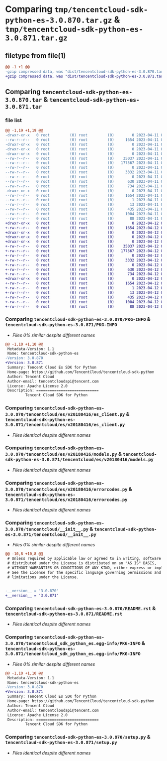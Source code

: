 # Comparing `tmp/tencentcloud-sdk-python-es-3.0.870.tar.gz` & `tmp/tencentcloud-sdk-python-es-3.0.871.tar.gz`

## filetype from file(1)

```diff
@@ -1 +1 @@
-gzip compressed data, was "dist/tencentcloud-sdk-python-es-3.0.870.tar", last modified: Tue Apr 11 03:38:29 2023, max compression
+gzip compressed data, was "dist/tencentcloud-sdk-python-es-3.0.871.tar", last modified: Wed Apr 12 00:24:21 2023, max compression
```

## Comparing `tencentcloud-sdk-python-es-3.0.870.tar` & `tencentcloud-sdk-python-es-3.0.871.tar`

### file list

```diff
@@ -1,19 +1,19 @@
-drwxr-xr-x   0 root         (0) root         (0)        0 2023-04-11 03:38:29.000000 tencentcloud-sdk-python-es-3.0.870/
--rw-r--r--   0 root         (0) root         (0)     1654 2023-04-11 03:38:29.000000 tencentcloud-sdk-python-es-3.0.870/PKG-INFO
-drwxr-xr-x   0 root         (0) root         (0)        0 2023-04-11 03:38:29.000000 tencentcloud-sdk-python-es-3.0.870/tencentcloud/
-drwxr-xr-x   0 root         (0) root         (0)        0 2023-04-11 03:38:29.000000 tencentcloud-sdk-python-es-3.0.870/tencentcloud/es/
-drwxr-xr-x   0 root         (0) root         (0)        0 2023-04-11 03:38:29.000000 tencentcloud-sdk-python-es-3.0.870/tencentcloud/es/v20180416/
--rw-r--r--   0 root         (0) root         (0)    35037 2023-04-11 03:38:29.000000 tencentcloud-sdk-python-es-3.0.870/tencentcloud/es/v20180416/es_client.py
--rw-r--r--   0 root         (0) root         (0)   177567 2023-04-11 03:38:29.000000 tencentcloud-sdk-python-es-3.0.870/tencentcloud/es/v20180416/models.py
--rw-r--r--   0 root         (0) root         (0)        0 2023-04-11 03:38:29.000000 tencentcloud-sdk-python-es-3.0.870/tencentcloud/es/v20180416/__init__.py
--rw-r--r--   0 root         (0) root         (0)     3332 2023-04-11 03:38:29.000000 tencentcloud-sdk-python-es-3.0.870/tencentcloud/es/v20180416/errorcodes.py
--rw-r--r--   0 root         (0) root         (0)        0 2023-04-11 03:38:29.000000 tencentcloud-sdk-python-es-3.0.870/tencentcloud/es/__init__.py
--rw-r--r--   0 root         (0) root         (0)      630 2023-04-11 03:38:29.000000 tencentcloud-sdk-python-es-3.0.870/tencentcloud/__init__.py
--rw-r--r--   0 root         (0) root         (0)      734 2023-04-11 03:38:29.000000 tencentcloud-sdk-python-es-3.0.870/README.rst
-drwxr-xr-x   0 root         (0) root         (0)        0 2023-04-11 03:38:29.000000 tencentcloud-sdk-python-es-3.0.870/tencentcloud_sdk_python_es.egg-info/
--rw-r--r--   0 root         (0) root         (0)     1654 2023-04-11 03:38:29.000000 tencentcloud-sdk-python-es-3.0.870/tencentcloud_sdk_python_es.egg-info/PKG-INFO
--rw-r--r--   0 root         (0) root         (0)        1 2023-04-11 03:38:29.000000 tencentcloud-sdk-python-es-3.0.870/tencentcloud_sdk_python_es.egg-info/dependency_links.txt
--rw-r--r--   0 root         (0) root         (0)       13 2023-04-11 03:38:29.000000 tencentcloud-sdk-python-es-3.0.870/tencentcloud_sdk_python_es.egg-info/top_level.txt
--rw-r--r--   0 root         (0) root         (0)      435 2023-04-11 03:38:29.000000 tencentcloud-sdk-python-es-3.0.870/tencentcloud_sdk_python_es.egg-info/SOURCES.txt
--rw-r--r--   0 root         (0) root         (0)     1004 2023-04-11 03:38:29.000000 tencentcloud-sdk-python-es-3.0.870/setup.py
--rw-r--r--   0 root         (0) root         (0)       88 2023-04-11 03:38:29.000000 tencentcloud-sdk-python-es-3.0.870/setup.cfg
+drwxr-xr-x   0 root         (0) root         (0)        0 2023-04-12 00:24:21.000000 tencentcloud-sdk-python-es-3.0.871/
+-rw-r--r--   0 root         (0) root         (0)     1654 2023-04-12 00:24:21.000000 tencentcloud-sdk-python-es-3.0.871/PKG-INFO
+drwxr-xr-x   0 root         (0) root         (0)        0 2023-04-12 00:24:21.000000 tencentcloud-sdk-python-es-3.0.871/tencentcloud/
+drwxr-xr-x   0 root         (0) root         (0)        0 2023-04-12 00:24:21.000000 tencentcloud-sdk-python-es-3.0.871/tencentcloud/es/
+drwxr-xr-x   0 root         (0) root         (0)        0 2023-04-12 00:24:21.000000 tencentcloud-sdk-python-es-3.0.871/tencentcloud/es/v20180416/
+-rw-r--r--   0 root         (0) root         (0)    35037 2023-04-12 00:24:21.000000 tencentcloud-sdk-python-es-3.0.871/tencentcloud/es/v20180416/es_client.py
+-rw-r--r--   0 root         (0) root         (0)   177567 2023-04-12 00:24:21.000000 tencentcloud-sdk-python-es-3.0.871/tencentcloud/es/v20180416/models.py
+-rw-r--r--   0 root         (0) root         (0)        0 2023-04-12 00:24:21.000000 tencentcloud-sdk-python-es-3.0.871/tencentcloud/es/v20180416/__init__.py
+-rw-r--r--   0 root         (0) root         (0)     3332 2023-04-12 00:24:21.000000 tencentcloud-sdk-python-es-3.0.871/tencentcloud/es/v20180416/errorcodes.py
+-rw-r--r--   0 root         (0) root         (0)        0 2023-04-12 00:24:21.000000 tencentcloud-sdk-python-es-3.0.871/tencentcloud/es/__init__.py
+-rw-r--r--   0 root         (0) root         (0)      630 2023-04-12 00:24:21.000000 tencentcloud-sdk-python-es-3.0.871/tencentcloud/__init__.py
+-rw-r--r--   0 root         (0) root         (0)      734 2023-04-12 00:24:21.000000 tencentcloud-sdk-python-es-3.0.871/README.rst
+drwxr-xr-x   0 root         (0) root         (0)        0 2023-04-12 00:24:21.000000 tencentcloud-sdk-python-es-3.0.871/tencentcloud_sdk_python_es.egg-info/
+-rw-r--r--   0 root         (0) root         (0)     1654 2023-04-12 00:24:21.000000 tencentcloud-sdk-python-es-3.0.871/tencentcloud_sdk_python_es.egg-info/PKG-INFO
+-rw-r--r--   0 root         (0) root         (0)        1 2023-04-12 00:24:21.000000 tencentcloud-sdk-python-es-3.0.871/tencentcloud_sdk_python_es.egg-info/dependency_links.txt
+-rw-r--r--   0 root         (0) root         (0)       13 2023-04-12 00:24:21.000000 tencentcloud-sdk-python-es-3.0.871/tencentcloud_sdk_python_es.egg-info/top_level.txt
+-rw-r--r--   0 root         (0) root         (0)      435 2023-04-12 00:24:21.000000 tencentcloud-sdk-python-es-3.0.871/tencentcloud_sdk_python_es.egg-info/SOURCES.txt
+-rw-r--r--   0 root         (0) root         (0)     1004 2023-04-12 00:24:21.000000 tencentcloud-sdk-python-es-3.0.871/setup.py
+-rw-r--r--   0 root         (0) root         (0)       88 2023-04-12 00:24:21.000000 tencentcloud-sdk-python-es-3.0.871/setup.cfg
```

### Comparing `tencentcloud-sdk-python-es-3.0.870/PKG-INFO` & `tencentcloud-sdk-python-es-3.0.871/PKG-INFO`

 * *Files 0% similar despite different names*

```diff
@@ -1,10 +1,10 @@
 Metadata-Version: 1.1
 Name: tencentcloud-sdk-python-es
-Version: 3.0.870
+Version: 3.0.871
 Summary: Tencent Cloud Es SDK for Python
 Home-page: https://github.com/TencentCloud/tencentcloud-sdk-python
 Author: Tencent Cloud
 Author-email: tencentcloudapi@tencent.com
 License: Apache License 2.0
 Description: ============================
         Tencent Cloud SDK for Python
```

### Comparing `tencentcloud-sdk-python-es-3.0.870/tencentcloud/es/v20180416/es_client.py` & `tencentcloud-sdk-python-es-3.0.871/tencentcloud/es/v20180416/es_client.py`

 * *Files identical despite different names*

### Comparing `tencentcloud-sdk-python-es-3.0.870/tencentcloud/es/v20180416/models.py` & `tencentcloud-sdk-python-es-3.0.871/tencentcloud/es/v20180416/models.py`

 * *Files identical despite different names*

### Comparing `tencentcloud-sdk-python-es-3.0.870/tencentcloud/es/v20180416/errorcodes.py` & `tencentcloud-sdk-python-es-3.0.871/tencentcloud/es/v20180416/errorcodes.py`

 * *Files identical despite different names*

### Comparing `tencentcloud-sdk-python-es-3.0.870/tencentcloud/__init__.py` & `tencentcloud-sdk-python-es-3.0.871/tencentcloud/__init__.py`

 * *Files 0% similar despite different names*

```diff
@@ -10,8 +10,8 @@
 # Unless required by applicable law or agreed to in writing, software
 # distributed under the License is distributed on an "AS IS" BASIS,
 # WITHOUT WARRANTIES OR CONDITIONS OF ANY KIND, either express or implied.
 # See the License for the specific language governing permissions and
 # limitations under the License.
 
 
-__version__ = '3.0.870'
+__version__ = '3.0.871'
```

### Comparing `tencentcloud-sdk-python-es-3.0.870/README.rst` & `tencentcloud-sdk-python-es-3.0.871/README.rst`

 * *Files identical despite different names*

### Comparing `tencentcloud-sdk-python-es-3.0.870/tencentcloud_sdk_python_es.egg-info/PKG-INFO` & `tencentcloud-sdk-python-es-3.0.871/tencentcloud_sdk_python_es.egg-info/PKG-INFO`

 * *Files 0% similar despite different names*

```diff
@@ -1,10 +1,10 @@
 Metadata-Version: 1.1
 Name: tencentcloud-sdk-python-es
-Version: 3.0.870
+Version: 3.0.871
 Summary: Tencent Cloud Es SDK for Python
 Home-page: https://github.com/TencentCloud/tencentcloud-sdk-python
 Author: Tencent Cloud
 Author-email: tencentcloudapi@tencent.com
 License: Apache License 2.0
 Description: ============================
         Tencent Cloud SDK for Python
```

### Comparing `tencentcloud-sdk-python-es-3.0.870/setup.py` & `tencentcloud-sdk-python-es-3.0.871/setup.py`

 * *Files identical despite different names*

